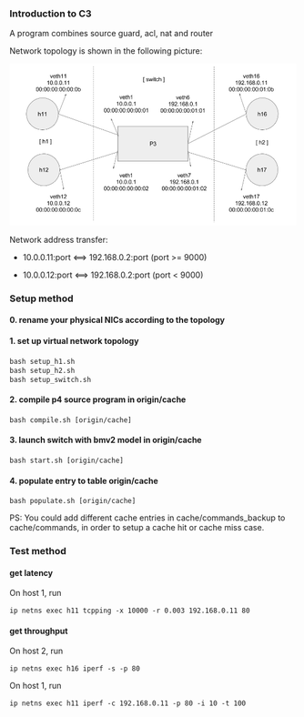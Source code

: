 ### Introduction to C3

A program combines source guard, acl, nat and router

Network topology is shown in the following picture:

![topology](topology.png)

Network address transfer:

* 10.0.0.11:port <==> 192.168.0.2:port (port >= 9000)

* 10.0.0.12:port <==> 192.168.0.2:port (port < 9000)

### Setup method

#### 0. rename your physical NICs according to the topology

#### 1. set up virtual network topology
```
bash setup_h1.sh
bash setup_h2.sh
bash setup_switch.sh
```

#### 2. compile p4 source program in origin/cache
```
bash compile.sh [origin/cache]
```

#### 3. launch switch with bmv2 model in origin/cache
```
bash start.sh [origin/cache]
```

#### 4. populate entry to table origin/cache
```
bash populate.sh [origin/cache]
```

PS: You could add different cache entries in cache/commands_backup to cache/commands, in order to setup a cache hit or cache miss case.

### Test method

#### get latency

On host 1, run

```
ip netns exec h11 tcpping -x 10000 -r 0.003 192.168.0.11 80
```

#### get throughput

On host 2, run

```
ip netns exec h16 iperf -s -p 80
```

On host 1, run
```
ip netns exec h11 iperf -c 192.168.0.11 -p 80 -i 10 -t 100
```
